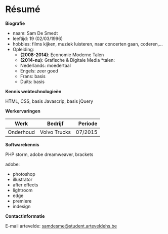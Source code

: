 # Résumé

**Biografie**
* naam: Sam De Smedt
* leeftijd: 19 (02/03/1996)
* hobbies: films kijken, muziek luisteren, naar concerten gaan, coderen,...
* Opleiding:
  * **(2008-2014)**: Economie Moderne Talen
  * **(2014-nu)**: Grafische & Digitale Media
*talen:
  * Nederlands: moedertaal
  * Engels: zeer goed
  * Frans: basis
  * Duits: basis
 	
**Kennis webtechnologieën**

HTML, CSS, basis Javascrip, basis jQuery

**Werkervaringen**

| Werk  | Bedrijf | Periode |
| ------------- | :-------------: | -------------: |
| Onderhoud  | Volvo Trucks | 07/2015 |


**Softwarekennis**

PHP storm, adobe dreamweaver, brackets

adobe:
* photoshop 
* illustrator
* after effects
* lightroom
* edge
* premiere
* indesign

**Contactinformatie**

E-mail artevelde: samdesme@student.arteveldehs.be
